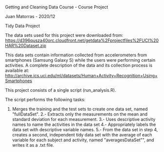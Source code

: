 Getting and Cleaning Data Course - Course Project

Juan Matorras - 2020/12

Tidy Data Project

The data sets used for this project were downloaded from: https://d396qusza40orc.cloudfront.net/getdata%2Fprojectfiles%2FUCI%20HAR%20Dataset.zip

This data sets contain information collected from accelerometers from smartphones (Samsung Galaxy S) while the users were performing certain activities. A complete description of the data and its collection process is available at: http://archive.ics.uci.edu/ml/datasets/Human+Activity+Recognition+Using+Smartphones

This project consists of a single script (run_analysis.R).

The script performs the following tasks:

1. Merges the training and the test sets to create one data set, named "fullDataSet".
2.- Extracts only the measurements on the mean and standard deviation for each measurement. 
3.- Uses descriptive activity names to name the activities in the data set
4.- Appropriately labels the data set with descriptive variable names. 
5.- From the data set in step 4, creates a second, independent tidy data set with the average of each variable for each subject and activity, named "averagesDataSet"", and writes it as a .txt file.

